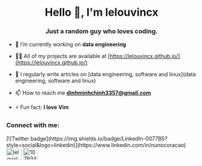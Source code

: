 <h1 align="center">Hello 👋, I'm lelouvincx</h1>
<h3 align="center">Just a random guy who loves coding.</h3>

- 🔭 I’m currently working on **data engineering**

- 👨‍💻 All of my projects are available at [https://lelouvincx.github.io/](https://lelouvincx.github.io/)

- 📝 I regularly write articles on [data engineering, software and linux](data engineering, software and linux)

- 📫 How to reach me **dinhminhchinh3357@gmail.com**

- ⚡ Fun fact: **I love Vim**

<h3 align="left">Connect with me:</h3>
<p align="left">
[![Twitter badge](https://img.shields.io/badge/LinkedIn-0077B5?style=social&logo=linkedin)](https://www.linkedin.com/in/nunocoracao)
<a href="https://linkedin.com/in/lelouvincx" target="blank"><img align="center" src="https://raw.githubusercontent.com/rahuldkjain/github-profile-readme-generator/master/src/images/icons/Social/linked-in-alt.svg" alt="lelouvincx" height="30" width="40" /></a>
<a href="https://stackoverflow.com/users/10793419" target="blank"><img align="center" src="https://raw.githubusercontent.com/rahuldkjain/github-profile-readme-generator/master/src/images/icons/Social/stack-overflow.svg" alt="10793419" height="30" width="40" /></a>
</p>
